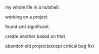my whole life in a nutshell:

working on a project

found smt significant

create another based on that

abandon old project(except critical bug fix)
